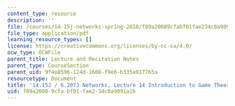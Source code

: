 ```yaml
---
content_type: resource
description: ''
file: /courses/14-15j-networks-spring-2018/f89a20089cfabf01fae234c0a9091a16_MIT14_15JS18_lec14.pdf
file_type: application/pdf
learning_resource_types: []
license: https://creativecommons.org/licenses/by-nc-sa/4.0/
ocw_type: OCWFile
parent_title: Lecture and Recitation Notes
parent_type: CourseSection
parent_uid: 9f4e8596-124d-1608-f9e6-b335a917765a
resourcetype: Document
title: '14.15J / 6.207J Networks, Lecture 14 Introduction to Game Theory: Part 2'
uid: f89a2008-9cfa-bf01-fae2-34c0a9091a16
---
```

